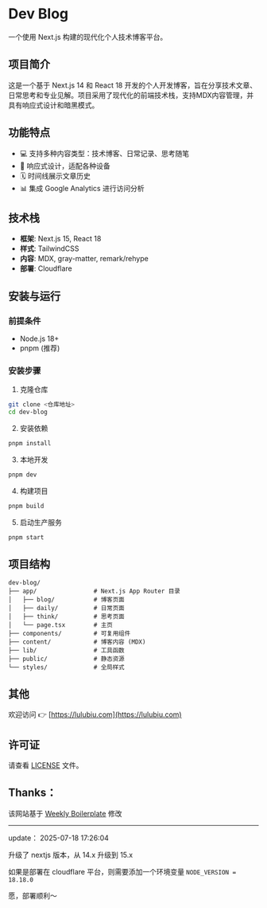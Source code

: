 # Dev Blog

一个使用 Next.js 构建的现代化个人技术博客平台。

## 项目简介

这是一个基于 Next.js 14 和 React 18 开发的个人开发博客，旨在分享技术文章、日常思考和专业见解。项目采用了现代化的前端技术栈，支持MDX内容管理，并具有响应式设计和暗黑模式。

## 功能特点

- 💻 支持多种内容类型：技术博客、日常记录、思考随笔
- 📱 响应式设计，适配各种设备
- 🗓️ 时间线展示文章历史
- 📊 集成 Google Analytics 进行访问分析

## 技术栈

- **框架**: Next.js 15, React 18
- **样式**: TailwindCSS
- **内容**: MDX, gray-matter, remark/rehype
- **部署**: Cloudflare

## 安装与运行

### 前提条件

- Node.js 18+ 
- pnpm (推荐)

### 安装步骤

1. 克隆仓库
```bash
git clone <仓库地址>
cd dev-blog
```

2. 安装依赖
```bash
pnpm install
```

3. 本地开发
```bash
pnpm dev
```

4. 构建项目
```bash
pnpm build
```

5. 启动生产服务
```bash
pnpm start
```

## 项目结构

```
dev-blog/
├── app/                # Next.js App Router 目录
│   ├── blog/           # 博客页面
│   ├── daily/          # 日常页面
│   ├── think/          # 思考页面
│   └── page.tsx        # 主页
├── components/         # 可复用组件
├── content/            # 博客内容 (MDX)
├── lib/                # 工具函数
├── public/             # 静态资源
└── styles/             # 全局样式
```

## 其他

欢迎访问 👉 [https://lulubiu.com](https://lulubiu.com)

## 许可证

请查看 [LICENSE](LICENSE) 文件。

## Thanks：

该网站基于 [Weekly Boilerplate](https://github.com/weijunext/weekly-boilerplate) 修改

----

update： 2025-07-18 17:26:04

升级了 nextjs 版本，从 14.x 升级到 15.x

如果是部署在 cloudflare 平台，则需要添加一个环境变量 `NODE_VERSION = 18.18.0`

愿，部署顺利～